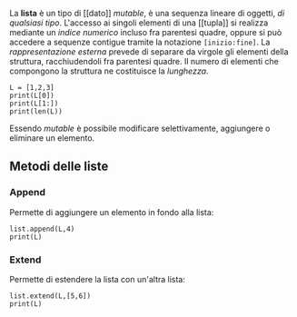 La __lista__ è un tipo di [[dato]] _mutable_, è una sequenza lineare di oggetti, _di qualsiasi tipo_.
L'accesso ai singoli elementi di una [[tupla]] si realizza mediante un _indice numerico_ incluso fra parentesi quadre, oppure si può accedere a sequenze contigue tramite la notazione `[inizio:fine]`.
La _rappresentazione esterna_ prevede di separare da virgole gli elementi della struttura, racchiudendoli fra parentesi quadre.
Il numero di elementi che compongono la struttura ne costituisce la _lunghezza_.
```jupyter
L = [1,2,3]
print(L[0])
print(L[1:])
print(len(L))
```
Essendo _mutable_ è possibile modificare selettivamente, aggiungere o eliminare un elemento.

## Metodi delle liste
### Append
Permette di aggiungere un elemento in fondo alla lista:
```jupyter
list.append(L,4)
print(L)
```

### Extend
Permette di estendere la lista con un'altra lista:
```jupyter
list.extend(L,[5,6])
print(L)
```